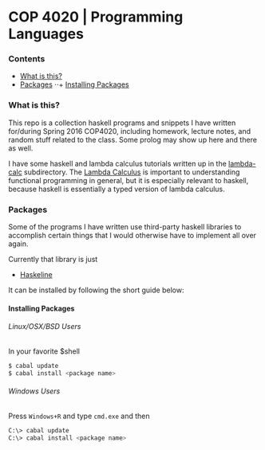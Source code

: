 # COP 4020 | Programming Languages

### Contents
+ [What is this?](#what-is-this)
+ [Packages](#packages)
⋅⋅+ [Installing Packages](#installing-packages)

### What is this?

This repo is a collection haskell programs and snippets I have written for/during Spring 2016 COP4020, including homework, lecture notes, and random stuff related to the class. Some prolog may show up here and there as well.

I have some haskell and lambda calculus tutorials written up in the [lambda-calc](#/labmda-calc/) subdirectory. The [Lambda Calculus](#lambda-calculus) is important to understanding functional programming in general, but it is especially relevant to haskell, because haskell is essentially a typed version of lambda calculus.

### Packages
Some of the programs I have written use third-party haskell libraries to accomplish certain things that I would otherwise have to implement all over again. 

Currently that library is just

- [Haskeline](https://hackage.haskell.org/package/haskeline)

It can be installed by following the short guide below:

#### Installing Packages
###### Linux/OSX/BSD Users
In your favorite $shell
```sh
$ cabal update
$ cabal install <package name>
```
###### Windows Users
Press `Windows+R` and type `cmd.exe` and then 
```sh
C:\> cabal update
C:\> cabal install <package name>
```

